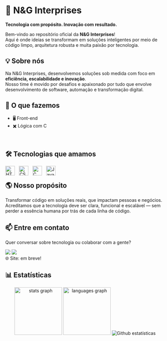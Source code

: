 # 🚀 N&G Interprises

**Tecnologia com propósito. Inovação com resultado.**

Bem-vindo ao repositório oficial da **N&G Interprises**!  
Aqui é onde ideias se transformam em soluções inteligentes por meio de código limpo, arquitetura robusta e muita paixão por tecnologia.
<br>

## 💡 Sobre nós

Na N&G Interprises, desenvolvemos soluções sob medida com foco em **eficiência, escalabilidade e inovação**.  
Nosso time é movido por desafios e apaixonado por tudo que envolve desenvolvimento de software, automação e transformação digital.
<br>

## 🧠 O que fazemos

- 🖥️ Front-end
- ✖️ Lógica com C
<br>

## 🛠️ Tecnologias que amamos

<img 
    align="left" 
    alt="HTML"
    title="HTML" 
    width="30px" 
    style="padding-right: 10px;" 
    src="https://cdn.jsdelivr.net/gh/devicons/devicon@latest/icons/html5/html5-original.svg" 
/>
<img 
    align="left" 
    alt="CSS" 
    title="CSS"
    width="30px" 
    style="padding-right: 10px;" 
    src="https://cdn.jsdelivr.net/gh/devicons/devicon@latest/icons/css3/css3-original.svg" 
/>
<img
    align="left" 
    alt="C" 
    title="C"
    width="30px" 
    style="padding-right: 10px;"
    src="https://cdn.jsdelivr.net/gh/devicons/devicon@latest/icons/c/c-original.svg"
/>
<img 
    align="left" 
    alt="JavaScript" 
    title="JavaScript"
    width="30px" 
    style="padding-right: 10px;" 
    src="https://cdn.jsdelivr.net/gh/devicons/devicon@latest/icons/javascript/javascript-original.svg" 
/> 
<br>

## 🌎 Nosso propósito

Transformar código em soluções reais, que impactam pessoas e negócios.
Acreditamos que a tecnologia deve ser clara, funcional e escalável — sem perder a essência humana por trás de cada linha de código.

## 📫 Entre em contato

Quer conversar sobre tecnologia ou colaborar com a gente?

<a href = "mailto:neginterprises@gmail.com"><img src="https://img.shields.io/badge/-Gmail-%23333?style=for-the-badge&logo=gmail&logoColor=white" target="_blank"></a>
<a href="https://instagram.com/neginterprises" target="_blank"><img src="https://img.shields.io/badge/-Instagram-%23E4405F?style=for-the-badge&logo=instagram&logoColor=white" target="_blank"></a> <br>
🌐 Site: em breve!
<br>

## 📊 Estatísticas

<div align="center">
  <img src="https://github-readme-stats.vercel.app/api?username=neginterprises&hide_title=false&hide_rank=false&show_icons=true&include_all_commits=true&count_private=true&disable_animations=false&theme=kacho_ga&locale=en&hide_border=false&order=1" height="150" alt="stats graph"  />
  <img src="https://github-readme-stats.vercel.app/api/top-langs?username=neginterprises&locale=en&hide_title=false&layout=compact&card_width=320&langs_count=5&theme=kacho_ga&hide_border=false&order=2" height="150" alt="languages graph"  />
     <img src="https://github-readme-streak-stats.herokuapp.com/?user=neginterprises&theme=kacho_ga" alt="Github estatísticas"/>
</div>
